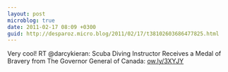 ```yaml
---
layout: post
microblog: true
date: 2011-02-17 08:09 +0300
guid: http://desparoz.micro.blog/2011/02/17/t38102603686477825.html
---
```

Very cool! RT @darcykieran: Scuba Diving Instructor Receives a Medal of Bravery from The Governor General of Canada: [ow.ly/3XYJY](http://ow.ly/3XYJY)
